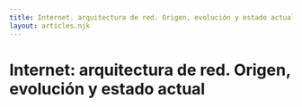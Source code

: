 ```yaml
---
title: Internet. arquitectura de red. Origen, evolución y estado actual
layout: articles.njk
---
```


# Internet: arquitectura de red. Origen, evolución y estado actual
